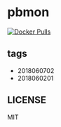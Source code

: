 # pbmon

[![Docker Pulls](https://img.shields.io/docker/pulls/bellcode/pbmon.svg)](https://hub.docker.com/r/bellcode/pbmon/)

## tags

- 2018060702
- 2018060201

## LICENSE

MIT
